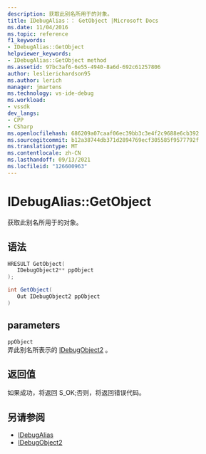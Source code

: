 ```yaml
---
description: 获取此别名所用于的对象。
title: IDebugAlias：： GetObject |Microsoft Docs
ms.date: 11/04/2016
ms.topic: reference
f1_keywords:
- IDebugAlias::GetObject
helpviewer_keywords:
- IDebugAlias::GetObject method
ms.assetid: 97bc3af6-6e55-4940-8a6d-692c61257806
author: leslierichardson95
ms.author: lerich
manager: jmartens
ms.technology: vs-ide-debug
ms.workload:
- vssdk
dev_langs:
- CPP
- CSharp
ms.openlocfilehash: 686209a07caaf06ec39bb3c3e4f2c9688e6cb392
ms.sourcegitcommit: b12a38744db371d2894769ecf305585f9577792f
ms.translationtype: MT
ms.contentlocale: zh-CN
ms.lasthandoff: 09/13/2021
ms.locfileid: "126600963"
---
```

# <a name="idebugaliasgetobject"></a>IDebugAlias::GetObject
获取此别名所用于的对象。

## <a name="syntax"></a>语法

```cpp
HRESULT GetObject(
   IDebugObject2** ppObject
);
```

```csharp
int GetObject(
   Out IDebugObject2 ppObject
)
```

## <a name="parameters"></a>parameters
`ppObject`\
弄此别名所表示的 [IDebugObject2](../../../extensibility/debugger/reference/idebugobject2.md) 。

## <a name="return-value"></a>返回值
 如果成功，将返回 S_OK;否则，将返回错误代码。

## <a name="see-also"></a>另请参阅
- [IDebugAlias](../../../extensibility/debugger/reference/idebugalias.md)
- [IDebugObject2](../../../extensibility/debugger/reference/idebugobject2.md)
